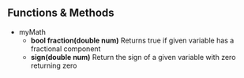 ## Functions & Methods ##
- myMath
	- **bool fraction(double num)**	Returns true if given variable has a fractional component
	- **sign(double num)** Return the sign of a given variable with zero returning zero
